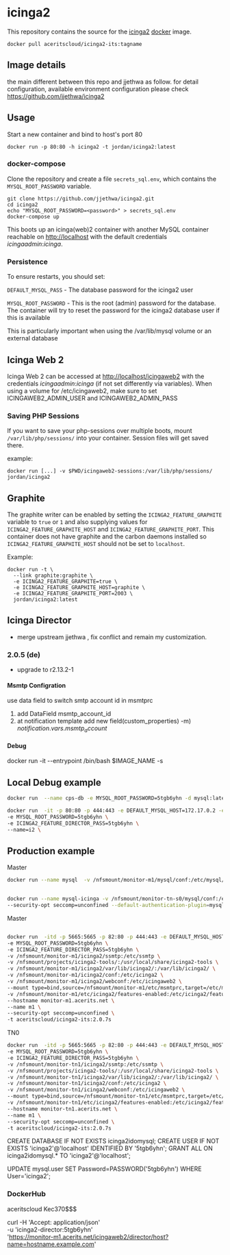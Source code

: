 # icinga2

This repository contains the source for the [icinga2](https://www.icinga.org/icinga2/) [docker](https://www.docker.com) image.

    docker pull aceritscloud/icinga2-its:tagname

## Image details

the main different between this repo and jjethwa as follow. for detail configuration, available environment configuration please check <https://github.com/jjethwa/icinga2>

## Usage

Start a new container and bind to host's port 80

    docker run -p 80:80 -h icinga2 -t jordan/icinga2:latest

### docker-compose

Clone the repository and create a file `secrets_sql.env`, which contains the `MYSQL_ROOT_PASSWORD` variable.

    git clone https://github.com/jjethwa/icinga2.git
    cd icinga2
    echo "MYSQL_ROOT_PASSWORD=<password>" > secrets_sql.env
    docker-compose up

This boots up an icinga(web)2 container with another MySQL container reachable on [http://localhost](http://localhost) with the default credentials *icingaadmin*:*icinga*.

### Persistence

To ensure restarts, you should set:

`DEFAULT_MYSQL_PASS`  - The database password for the icinga2 user

`MYSQL_ROOT_PASSWORD` - This is the root (admin) password for the database.  The container will try to reset the password for the icinga2 database user if this is available

This is particularly important when using the /var/lib/mysql volume or an external database

## Icinga Web 2

Icinga Web 2 can be accessed at [http://localhost/icingaweb2](http://localhost/icingaweb2) with the credentials *icingaadmin*:*icinga* (if not set differently via variables).  When using a volume for /etc/icingaweb2, make sure to set ICINGAWEB2_ADMIN_USER and ICINGAWEB2_ADMIN_PASS

### Saving PHP Sessions

If you want to save your php-sessions over multiple boots, mount `/var/lib/php/sessions/` into your container. Session files will get saved there.

example:
```
docker run [...] -v $PWD/icingaweb2-sessions:/var/lib/php/sessions/ jordan/icinga2
```

## Graphite

The graphite writer can be enabled by setting the `ICINGA2_FEATURE_GRAPHITE` variable to `true` or `1` and also supplying values for `ICINGA2_FEATURE_GRAPHITE_HOST` and `ICINGA2_FEATURE_GRAPHITE_PORT`. This container does not have graphite and the carbon daemons installed so `ICINGA2_FEATURE_GRAPHITE_HOST` should not be set to `localhost`.

Example:

```
docker run -t \
  --link graphite:graphite \
  -e ICINGA2_FEATURE_GRAPHITE=true \
  -e ICINGA2_FEATURE_GRAPHITE_HOST=graphite \
  -e ICINGA2_FEATURE_GRAPHITE_PORT=2003 \
  jordan/icinga2:latest
```

## Icinga Director

- merge upstream jjethwa , fix conflict and remain my customization.

### 2.0.5 (de)

- upgrade to r2.13.2-1

#### Msmtp Configration

use data field to switch smtp account id in msmtprc

1. add DataField msmtp_account_id
2. at notification template add new field(custom_properties) -m) $notification.vars.msmtp_account$

#### Debug

docker run -it --entrypoint /bin/bash $IMAGE_NAME -s

## Local Debug example

```bash
docker run  --name cps-db -e MYSQL_ROOT_PASSWORD=5tgb6yhn -d mysql:latest --character-set-server=utf8mb4 --collation-server=utf8mb4_unicode_ci --default-authentication-plugin=mysql_native_password 
```

```bash
docker run  -it -p 80:80 -p 444:443 -e DEFAULT_MYSQL_HOST=172.17.0.2 -e DEFAULT_MYSQL_PASS=5tgb6yhn \
-e MYSQL_ROOT_PASSWORD=5tgb6yhn \
-e ICINGA2_FEATURE_DIRECTOR_PASS=5tgb6yhn \
--name=i2 \
```

## Production example


Master
```bash
docker run --name mysql  -v /nfsmount/monitor-m1/mysql/conf:/etc/mysql/conf.d -v /nfsmount/monitor-m1/mysql/data:/var/lib/mysql -p 3306:3306 -p 33060:33060 -e MYSQL_ROOT_PASSWORD=5tgb6yhn -d  --security-opt seccomp=unconfined mysql:8.0.27 --default-authentication-plugin=mysql_native_password --character-set-server=utf8mb4 --collation-server=utf8mb4_unicode_ci
 

```

```bash
docker run --name mysql-icinga -v /nfsmount/monitor-tn-s0/mysql/conf:/etc/mysql/conf.d -v /nfsmount/monitor-tn-s0/mysql/data:/var/lib/mysql -p 3306:3306 -p 33060:33060 -e MYSQL_ROOT_PASSWORD=5tgb6yhn -d mysql:8.0.27
--security-opt seccomp=unconfined --default-authentication-plugin=mysql_native_password --character-set-server=utf8mb4 --collation-server=utf8mb4_unicode_ci
```

Master

```bash

docker run  -itd -p 5665:5665 -p 82:80 -p 444:443 -e DEFAULT_MYSQL_HOST=172.17.0.2 -e DEFAULT_MYSQL_PASS=5tgb6yhn \
-e MYSQL_ROOT_PASSWORD=5tgb6yhn \
-e ICINGA2_FEATURE_DIRECTOR_PASS=5tgb6yhn \
-v /nfsmount/monitor-m1/icinga2/ssmtp:/etc/ssmtp \
-v /nfsmount/projects/icinga2-tools/:/usr/local/share/icinga2-tools \
-v /nfsmount/monitor-m1/icinga2/var/lib/icinga2/:/var/lib/icinga2/ \
-v /nfsmount/monitor-m1/icinga2/conf:/etc/icinga2 \
-v /nfsmount/monitor-m1/icinga2/webconf:/etc/icingaweb2 \
--mount type=bind,source=/nfsmount/monitor-m1/etc/msmtprc,target=/etc/msmtprc \
-v /nfsmount/monitor-m1/etc/icinga2/features-enabled:/etc/icinga2/features-enabled \
--hostname monitor-m1.acerits.net \
--name m1 \
--security-opt seccomp=unconfined \
-t aceritscloud/icinga2-its:2.0.7s
```

TN0

```bash
docker run  -itd -p 5665:5665 -p 82:80 -p 444:443 -e DEFAULT_MYSQL_HOST=172.17.0.2 -e DEFAULT_MYSQL_PASS=5tgb6yhn \
-e MYSQL_ROOT_PASSWORD=5tgb6yhn \
-e ICINGA2_FEATURE_DIRECTOR_PASS=5tgb6yhn \
-v /nfsmount/monitor-tn1/icinga2/ssmtp:/etc/ssmtp \
-v /nfsmount/projects/icinga2-tools/:/usr/local/share/icinga2-tools \
-v /nfsmount/monitor-tn1/icinga2/var/lib/icinga2/:/var/lib/icinga2/ \
-v /nfsmount/monitor-tn1/icinga2/conf:/etc/icinga2 \
-v /nfsmount/monitor-tn1/icinga2/webconf:/etc/icingaweb2 \
--mount type=bind,source=/nfsmount/monitor-tn1/etc/msmtprc,target=/etc/msmtprc \
-v /nfsmount/monitor-tn1/etc/icinga2/features-enabled:/etc/icinga2/features-enabled \
--hostname monitor-tn1.acerits.net \
--name m1 \
--security-opt seccomp=unconfined \
-t aceritscloud/icinga2-its:2.0.7s
```

CREATE DATABASE IF NOT EXISTS icinga2idomysql;
   CREATE USER IF NOT EXISTS 'icinga2'@'localhost'
     IDENTIFIED BY '5tgb6yhn';
   GRANT ALL
     ON icinga2idomysql.*
     TO 'icinga2'@'localhost';

UPDATE mysql.user SET Password=PASSWORD('5tgb6yhn') WHERE User='icinga2';

### DockerHub
aceritscloud
Kec370$$$


curl -H 'Accept: application/json' \
     -u 'icinga2-director:5tgb6yhn' \
     'https://monitor-m1.acerits.net/icingaweb2/director/host?name=hostname.example.com'


